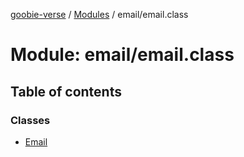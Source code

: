 [goobie-verse](../README.md) / [Modules](../modules.md) / email/email.class

# Module: email/email.class

## Table of contents

### Classes

- [Email](../classes/email_email_class.Email.md)
